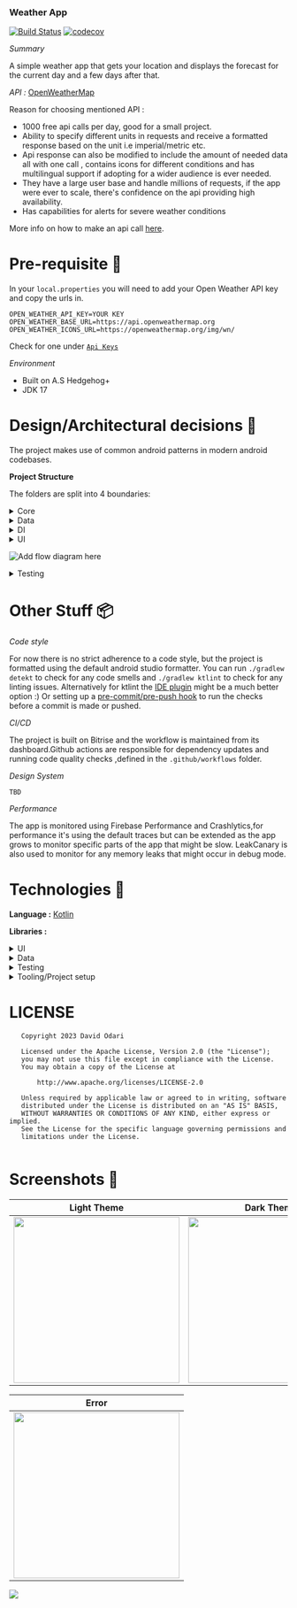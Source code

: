### Weather App

[![Build Status](https://app.bitrise.io/app/80f9b4627fc90757/status.svg?token=3KnRQl0WRfDT5UTzPDiRgA&branch=develop)](https://app.bitrise.io/app/80f9b4627fc90757)
[![codecov](https://codecov.io/gh/odaridavid/WeatherApp/branch/develop/graph/badge.svg?token=eZcGjGhF83)](https://codecov.io/gh/odaridavid/WeatherApp)

*Summary*

A simple weather app that gets your location and displays the forecast for the current day and a few
days after that.

*API :* [OpenWeatherMap](https://openweathermap.org/api)

Reason for choosing mentioned API :

- 1000 free api calls per day, good for a small project.
- Ability to specify different units in requests and receive a formatted response based on the unit
  i.e imperial/metric etc.
- Api response can also be modified to include the amount of needed data all with one call ,
  contains icons for different conditions and has multilingual support if adopting for a wider
  audience is ever needed.
- They have a large user base and handle millions of requests, if the app were ever to scale,
  there's confidence on the api providing high availability.
- Has capabilities for alerts for severe weather conditions

More info on how to make an api call [here](https://openweathermap.org/api/one-call-3#multi).

# Pre-requisite 📝

In your `local.properties` you will need to add your Open Weather API key and copy the urls in.

```properties
OPEN_WEATHER_API_KEY=YOUR KEY
OPEN_WEATHER_BASE_URL=https://api.openweathermap.org
OPEN_WEATHER_ICONS_URL=https://openweathermap.org/img/wn/
```

Check for one under  [`Api Keys`](https://home.openweathermap.org/api_keys)

*Environment*

- Built on A.S Hedgehog+
- JDK 17

# Design/Architectural decisions 📐

The project makes use of common android patterns in modern android codebases.

**Project Structure**

The folders are split into 4 boundaries:
<details>
  <summary>Core</summary> 
 Contains the models/data classes that are independent of any framework specific dependencies and represent the business logic. 
   In a Clean Arch world you can consider these as your domain classes and interfaces.
</details>

<details>
  <summary>Data</summary>
  Contains data sources , local or remote, this is where the implementation for such is kept. All
  data related actions and formatting happens in this layer as well.
  It may contain framework related dependencies to orchestrate and create instances of data stores
  like a database or shared preference etc.
  One common pattern used in this area is the repository pattern, which mediates data sources and
  acts as a source of truth to the consumer.
</details>

<details>
  <summary>DI</summary>
  This acts as the glue between the core ,data and UI.The UI relies on the core models and
  interfaces which are implemented in data.
</details>

<details>
  <summary>UI</summary>
  Contains the presentation layer of the app, the screen components and viewmodels. Framework
  specific dependencies are best suited for this layer.
  In this layer MVI is also used, it looks similar to MVVM but the difference is the actions from a
  screen a.k.a intents e.g ```HomeScreenIntent``` are predefined and are finite,making the
  the screen state a bit more predictable and it's easier to scan through what actions are possible
  from a given screen.

  The screen state e.g ```HomeScreenViewState``` is also modelled as a class with immutable
  properties and makes state management way easier by reducing the state whenever their is a new
  update received.
  Some design patterns that can be seen here are the Observer pattern when consuming the flow ->
  state flows in the composables and provides a reactive app.
</details>

![Add flow diagram here](/docs/MVI.png)

<details>
  <summary>Testing</summary>

  The data layer is unit tested by mocking out external dependencies and the ui layer on the
  viewmodels, an integration test is written that makes use of fake,so as to mimic the real scenario
  as much as possible over using mocks, which would also turn it to a unit test.
</details>

# Other Stuff 📦

*Code style*

For now there is no strict adherence to a code style, but the project is formatted using the default
android studio formatter.
You can run `./gradlew detekt` to check for any code smells and `./gradlew ktlint` to check for any
linting issues.
Alternatively for ktlint
the [IDE plugin](https://pinterest.github.io/ktlint/latest/install/setup/#recommended-setup) might
be a much better option :)
Or setting up
a [pre-commit/pre-push hook](https://pinterest.github.io/ktlint/latest/install/cli/#git-hooks) to
run the checks before a commit is made or pushed.

*CI/CD*

The project is built on Bitrise and the workflow is maintained from its dashboard.Github actions are
responsible for
dependency updates and running code quality checks ,defined in the `.github/workflows` folder.

*Design System*

```
TBD
```

*Performance*

The app is monitored using Firebase Performance and Crashlytics,for performance it's using the
default
traces but can be extended as the app grows to monitor specific parts of the app that might be slow.
LeakCanary is also used to monitor for any memory leaks that might occur in debug mode.

# Technologies 🔨

**Language :** [Kotlin](https://github.com/JetBrains/kotlin)

**Libraries :**
<details>
  <summary>UI</summary> 
  <a href="https://developer.android.com/jetpack/compose">Compose</a><br>
  <a href="https://coil-kt.github.io/coil/compose/">Coil</a><br>
  <a href="https://developer.android.com/guide/playcore/in-app-updates">InAppUpdate</a>
</details>

<details>
  <summary>Data</summary> 
  <a href="https://square.github.io/retrofit/">Retrofit</a><br>
  <a href="https://square.github.io/okhttp/">OkHTTP</a><br>
  <a href="https://kotlinlang.org/docs/serialization.html">kotlinx.serialization</a><br>
  <a href="https://developer.android.com/topic/libraries/architecture/datastore">Preference Data Store</a>
</details>

<details>
  <summary>Testing</summary> 
  <a href="https://junit.org/junit4/">JUnit</a><br>
  <a href="https://mockk.io/">Mockk</a><br>
  <a href="https://truth.dev/">Truth</a><br>
  <a href="https://github.com/cashapp/turbine">Turbine</a>
</details>

<details>
  <summary>Tooling/Project setup</summary>
  <a href="https://github.com/google/secrets-gradle-plugin">Gradle secrets plugin</a><br>
  <a href="https://developer.android.com/training/dependency-injection/hilt-android">Hilt (DI)</a><br>
  <a href="https://firebase.google.com/docs">Firebase - Crashlytics, Performance</a><br>
  <a href="https://www.bitrise.io/">Bitrise</a><br>
  <a href="https://about.codecov.io/">Codecov</a><br>
  <a href="https://github.com/detekt/detekt">Detekt</a><br>
  <a href="https://ktlint.github.io/">Ktlint</a><br>
  <a href="https://square.github.io/leakcanary/">LeakCanary</a><br>
  <a href="https://github.com/mikepenz/AboutLibraries">About Libraries</a><br>
  <a href="https://kotlinlang.org/docs/multiplatform.html">KMM</a>
</details>

# LICENSE

```
   Copyright 2023 David Odari

   Licensed under the Apache License, Version 2.0 (the "License");
   you may not use this file except in compliance with the License.
   You may obtain a copy of the License at

       http://www.apache.org/licenses/LICENSE-2.0

   Unless required by applicable law or agreed to in writing, software
   distributed under the License is distributed on an "AS IS" BASIS,
   WITHOUT WARRANTIES OR CONDITIONS OF ANY KIND, either express or implied.
   See the License for the specific language governing permissions and
   limitations under the License.
   
```

# Screenshots 📱

|                      Light Theme                      |                      Dark Theme                       |
|:-----------------------------------------------------:|:-----------------------------------------------------:|
| <img src="/docs/screenshots/white.png" width="300px"> | <img src="/docs/screenshots/black.png" width="300px"> |

|                        Error                        |
|:---------------------------------------------------:|
| <img src="/docs/screenshots/drk.png" width="300px"> |

![](https://media.giphy.com/media/hWvk9iUU4uBBeyBq0k/giphy.gif)


